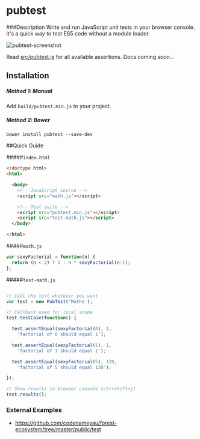 pubtest
=======

###Description
Write and run JavaScript unit tests in your browser console. It's a quick
way to test ES5 code without a module loader.

![pubtest-screenshot](https://cloud.githubusercontent.com/assets/3826772/22871237/07dd858e-f17d-11e6-8531-b2dbc530a9bd.png)

Read [src/pubtest.js](https://github.com/codenameyau/pubtest/blob/master/src/pubtest.js#L45-L170) for all available assertions. Docs coming soon...

## Installation

##### Method 1: Manual
Add `build/pubtest.min.js` to your project.

##### Method 2: Bower
```
bower install pubtest --save-dev
```

##Quick Guide

#####`index.html`
```html
<!doctype html>
<html>

  <body>
    <!-- JavaScript source -->
    <script src="math.js"></script>

    <!-- Test suite -->
    <script src="pubtest.min.js"></script>
    <script src="test-math.js"></script>
  </body>

</html>
```


#####`math.js`
```javascript
var sexyFactorial = function(n) {
  return (n < 2) ? 1 : n * sexyFactorial(n-1);
};
```


#####`test-math.js`
```javascript

// Call the test whatever you want
var test = new PubTest('Maths');

// Callback used for local scope
test.testCase(function() {

  test.assertEqual(sexyFactorial(0), 1,
    'factorial of 0 should equal 1');

  test.assertEqual(sexyFactorial(1), 1,
    'factorial of 1 should equal 1');

  test.assertEqual(sexyFactorial(5), 120,
    'factorial of 5 should equal 120');

});

// Show results in browser console (ctr+shift+j)
test.results();
```

### External Examples
- https://github.com/codenameyau/forest-ecosystem/tree/master/public/test
